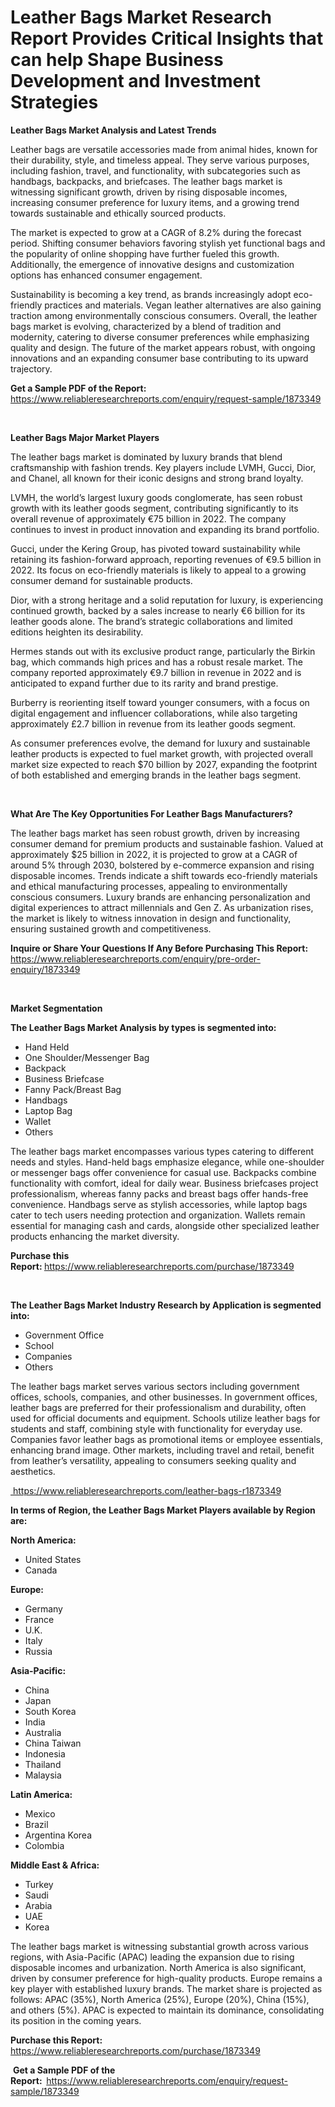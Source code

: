 <p><h1>Leather Bags Market Research Report Provides Critical Insights that can help Shape Business Development and Investment Strategies</h1></p><p><strong>Leather Bags Market Analysis and Latest Trends</strong></p>
<p><p>Leather bags are versatile accessories made from animal hides, known for their durability, style, and timeless appeal. They serve various purposes, including fashion, travel, and functionality, with subcategories such as handbags, backpacks, and briefcases. The leather bags market is witnessing significant growth, driven by rising disposable incomes, increasing consumer preference for luxury items, and a growing trend towards sustainable and ethically sourced products.</p><p>The market is expected to grow at a CAGR of 8.2% during the forecast period. Shifting consumer behaviors favoring stylish yet functional bags and the popularity of online shopping have further fueled this growth. Additionally, the emergence of innovative designs and customization options has enhanced consumer engagement. </p><p>Sustainability is becoming a key trend, as brands increasingly adopt eco-friendly practices and materials. Vegan leather alternatives are also gaining traction among environmentally conscious consumers. Overall, the leather bags market is evolving, characterized by a blend of tradition and modernity, catering to diverse consumer preferences while emphasizing quality and design. The future of the market appears robust, with ongoing innovations and an expanding consumer base contributing to its upward trajectory.</p></p>
<p><strong>Get a Sample PDF of the Report:&nbsp;</strong> <a href="https://www.reliableresearchreports.com/enquiry/request-sample/1873349?utm_campaign=33&utm_medium=2&utm_source=Github&utm_content=ia&utm_term=15042025&utm_id=leather-bags">https://www.reliableresearchreports.com/enquiry/request-sample/1873349</a></p>
<p>&nbsp;</p>
<p><strong>Leather Bags Major Market Players</strong></p>
<p><p>The leather bags market is dominated by luxury brands that blend craftsmanship with fashion trends. Key players include LVMH, Gucci, Dior, and Chanel, all known for their iconic designs and strong brand loyalty.</p><p>LVMH, the world’s largest luxury goods conglomerate, has seen robust growth with its leather goods segment, contributing significantly to its overall revenue of approximately €75 billion in 2022. The company continues to invest in product innovation and expanding its brand portfolio.</p><p>Gucci, under the Kering Group, has pivoted toward sustainability while retaining its fashion-forward approach, reporting revenues of €9.5 billion in 2022. Its focus on eco-friendly materials is likely to appeal to a growing consumer demand for sustainable products.</p><p>Dior, with a strong heritage and a solid reputation for luxury, is experiencing continued growth, backed by a sales increase to nearly €6 billion for its leather goods alone. The brand’s strategic collaborations and limited editions heighten its desirability.</p><p>Hermes stands out with its exclusive product range, particularly the Birkin bag, which commands high prices and has a robust resale market. The company reported approximately €9.7 billion in revenue in 2022 and is anticipated to expand further due to its rarity and brand prestige.</p><p>Burberry is reorienting itself toward younger consumers, with a focus on digital engagement and influencer collaborations, while also targeting approximately £2.7 billion in revenue from its leather goods segment.</p><p>As consumer preferences evolve, the demand for luxury and sustainable leather products is expected to fuel market growth, with projected overall market size expected to reach $70 billion by 2027, expanding the footprint of both established and emerging brands in the leather bags segment.</p></p>
<p>&nbsp;</p>
<p><strong>What Are The Key Opportunities For Leather Bags Manufacturers?</strong></p>
<p><p>The leather bags market has seen robust growth, driven by increasing consumer demand for premium products and sustainable fashion. Valued at approximately $25 billion in 2022, it is projected to grow at a CAGR of around 5% through 2030, bolstered by e-commerce expansion and rising disposable incomes. Trends indicate a shift towards eco-friendly materials and ethical manufacturing processes, appealing to environmentally conscious consumers. Luxury brands are enhancing personalization and digital experiences to attract millennials and Gen Z. As urbanization rises, the market is likely to witness innovation in design and functionality, ensuring sustained growth and competitiveness.</p></p>
<p><strong>Inquire or Share Your Questions If Any Before Purchasing This Report:</strong> <a href="https://www.reliableresearchreports.com/enquiry/pre-order-enquiry/1873349?utm_campaign=33&utm_medium=2&utm_source=Github&utm_content=ia&utm_term=15042025&utm_id=leather-bags">https://www.reliableresearchreports.com/enquiry/pre-order-enquiry/1873349</a></p>
<p>&nbsp;</p>
<p><strong>Market Segmentation</strong></p>
<p><strong>The Leather Bags Market Analysis by types is segmented into:</strong></p>
<p><ul><li>Hand Held</li><li>One Shoulder/Messenger Bag</li><li>Backpack</li><li>Business Briefcase</li><li>Fanny Pack/Breast Bag</li><li>Handbags</li><li>Laptop Bag</li><li>Wallet</li><li>Others</li></ul></p>
<p><p>The leather bags market encompasses various types catering to different needs and styles. Hand-held bags emphasize elegance, while one-shoulder or messenger bags offer convenience for casual use. Backpacks combine functionality with comfort, ideal for daily wear. Business briefcases project professionalism, whereas fanny packs and breast bags offer hands-free convenience. Handbags serve as stylish accessories, while laptop bags cater to tech users needing protection and organization. Wallets remain essential for managing cash and cards, alongside other specialized leather products enhancing the market diversity.</p></p>
<p><strong>Purchase this Report:&nbsp;</strong><a href="https://www.reliableresearchreports.com/purchase/1873349?utm_campaign=33&utm_medium=2&utm_source=Github&utm_content=ia&utm_term=15042025&utm_id=leather-bags">https://www.reliableresearchreports.com/purchase/1873349</a></p>
<p>&nbsp;</p>
<p><strong>The Leather Bags Market Industry Research by Application is segmented into:</strong></p>
<p><ul><li>Government Office</li><li>School</li><li>Companies</li><li>Others</li></ul></p>
<p><p>The leather bags market serves various sectors including government offices, schools, companies, and other businesses. In government offices, leather bags are preferred for their professionalism and durability, often used for official documents and equipment. Schools utilize leather bags for students and staff, combining style with functionality for everyday use. Companies favor leather bags as promotional items or employee essentials, enhancing brand image. Other markets, including travel and retail, benefit from leather’s versatility, appealing to consumers seeking quality and aesthetics.</p></p>
<p><a href="https://www.reliableresearchreports.com/leather-bags-r1873349?utm_campaign=33&utm_medium=2&utm_source=Github&utm_content=ia&utm_term=15042025&utm_id=leather-bags">&nbsp;https://www.reliableresearchreports.com/leather-bags-r1873349</a></p>
<p><strong>In terms of Region, the Leather Bags Market Players available by Region are:</strong></p>
<p>
    <p> <strong> North America: </strong>
        <ul>
            <li>United States</li>
            <li>Canada</li>
        </ul>
        </p> 
    <p> <strong> Europe: </strong>
        <ul>
            <li>Germany</li>
            <li>France</li>
            <li>U.K.</li>
            <li>Italy</li>
            <li>Russia</li>
        </ul>
        </p> 
    <p> <strong> Asia-Pacific: </strong>
        <ul>
            <li>China</li>
            <li>Japan</li>
            <li>South Korea</li>
            <li>India</li>
            <li>Australia</li>
            <li>China Taiwan</li>
            <li>Indonesia</li>
            <li>Thailand</li>
            <li>Malaysia</li>
        </ul>
        </p> 
    <p> <strong> Latin America: </strong>
        <ul>
            <li>Mexico</li>
            <li>Brazil</li>
            <li>Argentina Korea</li>
            <li>Colombia</li>
        </ul>
        </p> 
    <p> <strong> Middle East & Africa: </strong>
        <ul>
            <li>Turkey</li>
            <li>Saudi</li>
            <li>Arabia</li>
            <li>UAE</li>
            <li>Korea</li>
        </ul>
    </p>
    </p>
<p><p>The leather bags market is witnessing substantial growth across various regions, with Asia-Pacific (APAC) leading the expansion due to rising disposable incomes and urbanization. North America is also significant, driven by consumer preference for high-quality products. Europe remains a key player with established luxury brands. The market share is projected as follows: APAC (35%), North America (25%), Europe (20%), China (15%), and others (5%). APAC is expected to maintain its dominance, consolidating its position in the coming years.</p></p>
<p><strong>Purchase this Report: </strong><a href="https://www.reliableresearchreports.com/purchase/1873349?utm_campaign=33&utm_medium=2&utm_source=Github&utm_content=ia&utm_term=15042025&utm_id=leather-bags">https://www.reliableresearchreports.com/purchase/1873349</a></p>
<p>&nbsp;<strong>Get a Sample PDF of the Report:&nbsp;&nbsp;</strong><a href="https://www.reliableresearchreports.com/enquiry/request-sample/1873349?utm_campaign=33&utm_medium=2&utm_source=Github&utm_content=ia&utm_term=15042025&utm_id=leather-bags">https://www.reliableresearchreports.com/enquiry/request-sample/1873349</a></p>
<p><strong></strong></p>
<p><p></p><p></p><p></p></p>